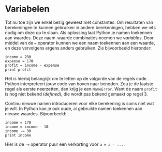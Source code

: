 # Variabelen

Tot nu toe zijn we enkel bezig geweest met constantes. Om resultaten van berekeningen te kunnen gebruiken in andere berekeningen, hebben we iets nodig om deze op te slaan. Als oplossing laat Python je namen toekennen aan waardes. Deze naam-waarde combinaties noemen we *variables*. Door middel van de `=` operator kunnen we een naam toekennen aan een waarde, en deze vervolgens ergens anders gebruiken. Zie bijvoorbeeld hieronder:


	income = 230
	expense = 170
	profit = income - expense
	print profit


Het is hierbij belangrijk om te letten op de volgorde van de regels code. Python interpreteert jouw code van boven naar beneden. Zou je de laatste regel als eerste neerzetten, dan krijg je een `NameError`. Want de naam `profit` is nog niet bekend (*defined*), die wordt pas bekend gemaakt op regel 3.

Continu nieuwe namen introduceren voor elke berekening is soms niet wat je wilt. In Python kan je ook oude, al gebruikte namen toekennen aan nieuwe waardes. Bijvoorbeeld:


	income = 170
	income = income - 10
	income -= 30
	print income


Hier is de `-=` operator puur een verkorting voor `a = a - ...`.